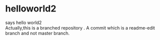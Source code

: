 # helloworld2
says hello world2  
Actually,this is a branched repository . A commit which is a readme-edit branch and not master branch.
